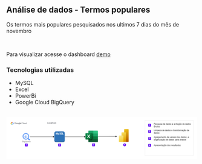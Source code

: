## Análise de dados - Termos populares
Os termos mais populares pesquisados nos ultimos 7 dias do mês de novembro

<BR>

Para visualizar acesse o dashboard [demo](https://app.powerbi.com/view?r=eyJrIjoiNjlhMDc5MGItNGRkMC00MWU4LTkxODctMDhlNmVmMzc3ODcwIiwidCI6IjRmNjUxYzMwLTViODAtNDg3YS04OTBiLTNlMjFlNGY3MTg1ZCJ9)

### Tecnologias utilizadas
- MySQL
- Excel
- PowerBi
- Google Cloud BigQuery

<BR>

<img src="fluxo_google_cloud.drawio.png" alt="Fluxo das tecnologias utilizadas na análise"/>